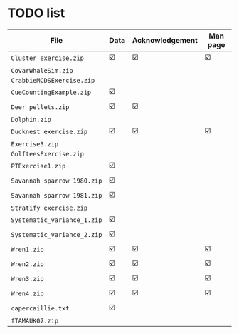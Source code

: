 # TODO list

File                        | Data | Acknowledgement | Man page
----------------------------|------|-----------------|----------
`Cluster exercise.zip`      |  ☑️   |        ☑️        |     ☑️ 
`CovarWhaleSim.zip`         |      |                 |          
`CrabbieMCDSExercise.zip`   |      |                 |          
`CueCountingExample.zip`    |  ☑️   |                 |          
`Deer pellets.zip`          |  ☑️   |        ☑️        |          
`Dolphin.zip`               |      |                 |          
`Ducknest exercise.zip`     |  ☑️   |        ☑️        |     ☑️
`Exercise3.zip`             |      |                 |          
`GolfteesExercise.zip`      |      |                 |          
`PTExercise1.zip`           |  ☑️   |                 |          
`Savannah sparrow 1980.zip` |  ☑️   |                 |          
`Savannah sparrow 1981.zip` |  ☑️   |                 |          
`Stratify exercise.zip`     |      |                 |          
`Systematic_variance_1.zip` |  ☑️   |                 |          
`Systematic_variance_2.zip` |  ☑️   |                 |          
`Wren1.zip`                 |  ☑️   |        ☑️        |     ☑️ 
`Wren2.zip`                 |  ☑️   |        ☑️        |     ☑️ 
`Wren3.zip`                 |  ☑️   |        ☑️        |     ☑️ 
`Wren4.zip`                 |  ☑️   |        ☑️        |     ☑️ 
`capercaillie.txt`          |  ☑️   |                 |          
`fTAMAUK07.zip`             |      |                 |          

